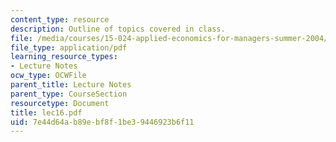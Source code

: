 ```yaml
---
content_type: resource
description: Outline of topics covered in class.
file: /media/courses/15-024-applied-economics-for-managers-summer-2004/7e44d64ab89ebf8f1be39446923b6f11_lec16.pdf
file_type: application/pdf
learning_resource_types:
- Lecture Notes
ocw_type: OCWFile
parent_title: Lecture Notes
parent_type: CourseSection
resourcetype: Document
title: lec16.pdf
uid: 7e44d64a-b89e-bf8f-1be3-9446923b6f11
---
```

